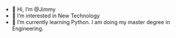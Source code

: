 - 👋 Hi, I’m @Jimmy
- 👀 I’m interested in New Technology
- 🌱 I’m currently learning Python. I am doing my master degree in Engineering.

<!---
Jimmy114208/Jimmy114208 is a ✨ special ✨ repository because its `README.md` (this file) appears on your GitHub profile.
You can click the Preview link to take a look at your changes.
--->
